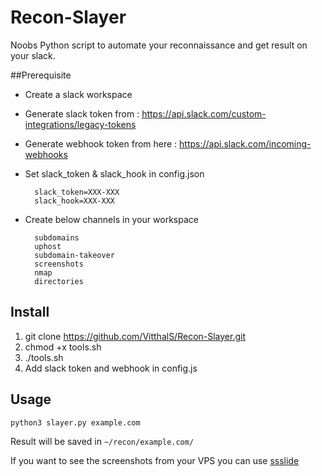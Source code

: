 # Recon-Slayer
Noobs Python script to automate your reconnaissance and get result on your slack.


##Prerequisite 
- Create a slack workspace
- Generate slack token from : https://api.slack.com/custom-integrations/legacy-tokens
- Generate webhook token from here : https://api.slack.com/incoming-webhooks
- Set slack_token & slack_hook in config.json

        slack_token=XXX-XXX
        slack_hook=XXX-XXX

- Create below channels in your workspace
        
        subdomains
        uphost
        subdomain-takeover
        screenshots
        nmap
        directories

## Install 
1. git clone https://github.com/VitthalS/Recon-Slayer.git
2. chmod +x tools.sh
3. ./tools.sh
4. Add slack token and webhook in config.js


## Usage

	python3 slayer.py example.com

Result will be saved in `~/recon/example.com/`

If you want to see the screenshots from your VPS you can use [ssslide](https://github.com/tehryanx/ssslide)


 

